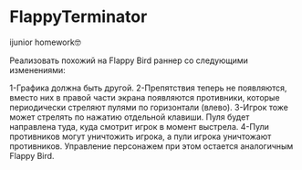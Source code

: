 # FlappyTerminator

ijunior homework🤓

Реализовать похожий на Flappy Bird раннер со следующими изменениями:

1-Графика должна быть другой.
2-Препятствия теперь не появляются, вместо них в правой части экрана появляются противники, которые периодически стреляют пулями по горизонтали (влево).
3-Игрок тоже может стрелять по нажатию отдельной клавиши. Пуля будет направлена туда, куда смотрит игрок в момент выстрела.
4-Пули противников могут уничтожить игрока, а пули игрока уничтожают противников.
Управление персонажем при этом остается аналогичным Flappy Bird.
